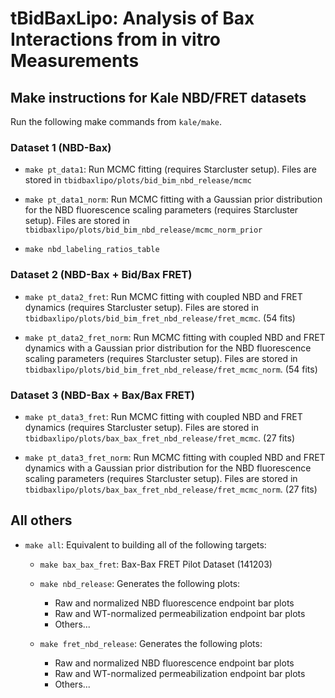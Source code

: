 # tBidBaxLipo: Analysis of Bax Interactions from in vitro Measurements

## Make instructions for Kale NBD/FRET datasets

Run the following make commands from `kale/make`.

### Dataset 1 (NBD-Bax)

* `make pt_data1`: Run MCMC fitting (requires Starcluster setup). Files are
  stored in `tbidbaxlipo/plots/bid_bim_nbd_release/mcmc`

* `make pt_data1_norm`: Run MCMC fitting with a Gaussian prior distribution for
  the NBD fluorescence scaling parameters (requires Starcluster setup).
  Files are stored in `tbidbaxlipo/plots/bid_bim_nbd_release/mcmc_norm_prior`

* `make nbd_labeling_ratios_table`

### Dataset 2 (NBD-Bax + Bid/Bax FRET)

* `make pt_data2_fret`: Run MCMC fitting with coupled NBD and FRET dynamics
  (requires Starcluster setup). Files are stored in
  `tbidbaxlipo/plots/bid_bim_fret_nbd_release/fret_mcmc`. (54 fits)

* `make pt_data2_fret_norm`: Run MCMC fitting with coupled NBD and FRET
  dynamics with a Gaussian prior distribution for the NBD fluorescence
  scaling parameters (requires Starcluster setup). Files are stored in
  `tbidbaxlipo/plots/bid_bim_fret_nbd_release/fret_mcmc_norm`. (54 fits)

### Dataset 3 (NBD-Bax + Bax/Bax FRET)

* `make pt_data3_fret`: Run MCMC fitting with coupled NBD and FRET dynamics
  (requires Starcluster setup). Files are stored in
  `tbidbaxlipo/plots/bax_bax_fret_nbd_release/fret_mcmc`. (27 fits)

* `make pt_data3_fret_norm`: Run MCMC fitting with coupled NBD and FRET
  dynamics with a Gaussian prior distribution for the NBD fluorescence
  scaling parameters (requires Starcluster setup). Files are stored in
  `tbidbaxlipo/plots/bax_bax_fret_nbd_release/fret_mcmc_norm`. (27 fits)

## All others

* `make all`: Equivalent to building all of the following targets:

  * `make bax_bax_fret`: Bax-Bax FRET Pilot Dataset (141203)

  * `make nbd_release`: Generates the following plots:
    * Raw and normalized NBD fluorescence endpoint bar plots
    * Raw and WT-normalized permeabilization endpoint bar plots
    * Others...

  * `make fret_nbd_release`: Generates the following plots:
    * Raw and normalized NBD fluorescence endpoint bar plots
    * Raw and WT-normalized permeabilization endpoint bar plots
    * Others...

